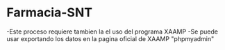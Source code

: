 # Farmacia-SNT
-Este proceso requiere tambien la el uso del programa XAAMP
-Se puede usar exportando los datos en la pagina oficial de XAAMP "phpmyadmin"
